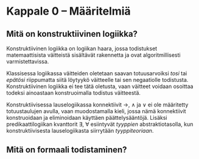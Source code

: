 # Kappale 0 – Määritelmiä

## Mitä on konstruktiivinen logiikka?

Konstruktiivinen logiikka on logiikan haara, jossa todistukset matemaattisista väitteistä sisältävät rakennetta ja ovat algoritmillisesti varmistettavissa.

Klassisessa logiikassa väitteiden oletetaan saavan totuusarvoiksi _tosi_ tai _epätösi_ riippumatta siitä löytyykö väitteelle tai sen negaatiolle todistusta. Konstruktiivinen logiikka ei tee tätä oletusta, vaan väitteet voidaan osoittaa todeksi ainoastaan konstruoimalla todistus väitteestä.

Konstruktiivisessa lauselogiikassa konnektiivit →, ∧ ja ∨ ei ole määritetty totuustaulujen avulla, vaan muodostamalla kieli, jossa nämä konnektiivit konstruoidaan ja eliminoidaan käyttäen päättelysääntöjä. Lisäksi predikaattilogiikan kvanttorit ∃, ∀ esiintyvät _tyyppien_ abstraktiotasolla, kun konstruktiivisesta lauselogiikasta siirrytään _tyyppiteoriaan_.

## Mitä on formaali todistaminen?
